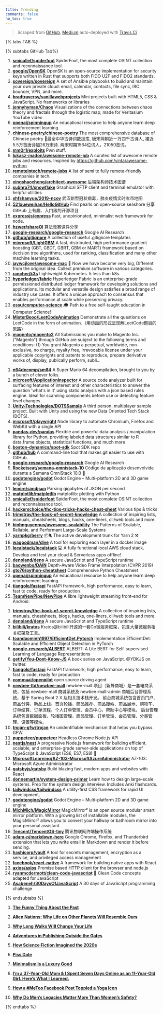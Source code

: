 ```yaml
---
title: Trending
comments: false
no_toc: true
---
```


> Scraped from [GitHub](https://github.com/trending), [Medium](https://medium.com/topic/popular)
auto-deployed with [Travis Ci](https://travis-ci.org/)

{% tabs TAB %}
<!-- tab GitHub -->
{% subtabs GitHub Tab%}
<!-- tab Daily -->
1. [**smicallef/spiderfoot**](https://github.com/smicallef/spiderfoot)
SpiderFoot, the most complete OSINT collection and reconnaissance tool.
2. [**google/OpenSK**](https://github.com/google/OpenSK)
OpenSK is an open-source implementation for security keys written in Rust that supports both FIDO U2F and FIDO2 standards.
3. [**sovereign/sovereign**](https://github.com/sovereign/sovereign)
A set of Ansible playbooks to build and maintain your own private cloud: email, calendar, contacts, file sync, IRC bouncer, VPN, and more.
4. [**bradtraversy/vanillawebprojects**](https://github.com/bradtraversy/vanillawebprojects)
Mini projects built with HTML5, CSS & JavaScript. No frameworks or libraries
5. [**jonnyhyman/Chaos**](https://github.com/jonnyhyman/Chaos)
Visualizations of the connections between chaos theory and fractals through the logistic map; made for Veritasium YouTube video
6. [**openai/spinningup**](https://github.com/openai/spinningup)
An educational resource to help anyone learn deep reinforcement learning.
7. [**chinese-poetry/chinese-poetry**](https://github.com/chinese-poetry/chinese-poetry)
The most comprehensive database of Chinese poetry 🧶最全中华古诗词数据库, 唐宋两朝近一万四千古诗人, 接近5.5万首唐诗加26万宋诗. 两宋时期1564位词人，21050首词。
8. [**mm0r1/exploits**](https://github.com/mm0r1/exploits)
Pwn stuff.
9. [**lukasz-madon/awesome-remote-job**](https://github.com/lukasz-madon/awesome-remote-job)
A curated list of awesome remote jobs and resources. Inspired by https://github.com/vinta/awesome-python
10. [**remoteintech/remote-jobs**](https://github.com/remoteintech/remote-jobs)
A list of semi to fully remote-friendly companies in tech.
11. [**xingshaocheng/architect-awesome**](https://github.com/xingshaocheng/architect-awesome)
后端架构师技术图谱
12. [**subhra74/snowflake**](https://github.com/subhra74/snowflake)
Graphical SFTP client and terminal emulator with helpful utilities
13. [**shfshanyue/2019-ncov**](https://github.com/shfshanyue/2019-ncov)
武汉新型冠状病毒，肺炎疫情实时省市地图
14. [**521xueweihan/HelloGitHub**](https://github.com/521xueweihan/HelloGitHub)
Find pearls on open-source seashore 分享 GitHub 上有趣、入门级的开源项目
15. [**expressjs/express**](https://github.com/expressjs/express)
Fast, unopinionated, minimalist web framework for node.
16. [**hzwer/shareOI**](https://github.com/hzwer/shareOI)
算法竞赛课件分享
17. [**google-research/google-research**](https://github.com/google-research/google-research)
Google AI Research
18. [**github/gitignore**](https://github.com/github/gitignore)
A collection of useful .gitignore templates
19. [**microsoft/LightGBM**](https://github.com/microsoft/LightGBM)
A fast, distributed, high performance gradient boosting (GBT, GBDT, GBRT, GBM or MART) framework based on decision tree algorithms, used for ranking, classification and many other machine learning tasks.
20. [**jaywcjlove/awesome-mac**](https://github.com/jaywcjlove/awesome-mac)
 Now we have become very big, Different from the original idea. Collect premium software in various categories.
21. [**rancher/k3s**](https://github.com/rancher/k3s)
Lightweight Kubernetes. 5 less than k8s.
22. [**hyperledger/fabric**](https://github.com/hyperledger/fabric)
Hyperledger Fabric is an enterprise-grade permissioned distributed ledger framework for developing solutions and applications. Its modular and versatile design satisfies a broad range of industry use cases. It offers a unique approach to consensus that enables performance at scale while preserving privacy.
23. [**ossu/computer-science**](https://github.com/ossu/computer-science)
🎓 Path to a free self-taught education in Computer Science!
24. [**MisterBooo/LeetCodeAnimation**](https://github.com/MisterBooo/LeetCodeAnimation)
Demonstrate all the questions on LeetCode in the form of animation.（用动画的形式呈现解LeetCode题目的思路）
25. [**magento/magento2**](https://github.com/magento/magento2)
All Submissions you make to Magento Inc. ("Magento") through GitHub are subject to the following terms and conditions: (1) You grant Magento a perpetual, worldwide, non-exclusive, no charge, royalty free, irrevocable license under your applicable copyrights and patents to reproduce, prepare derivative works of, display, publically perform, subli…
<!-- endtab -->
<!-- tab Weekly -->
1. [**n64decomp/sm64**](https://github.com/n64decomp/sm64)
A Super Mario 64 decompilation, brought to you by a bunch of clever folks.
2. [**microsoft/ApplicationInspector**](https://github.com/microsoft/ApplicationInspector)
A source code analyzer built for surfacing features of interest and other characteristics to answer the question 'what's in it' using static analysis with a json based rules engine. Ideal for scanning components before use or detecting feature level changes.
3. [**Unity-Technologies/DOTSSample**](https://github.com/Unity-Technologies/DOTSSample)
A third person, multiplayer sample project. Built with Unity and using the new Data Oriented Tech Stack (DOTS).
4. [**microsoft/playwright**](https://github.com/microsoft/playwright)
Node library to automate Chromium, Firefox and WebKit with a single API
5. [**pandas-dev/pandas**](https://github.com/pandas-dev/pandas)
Flexible and powerful data analysis / manipulation library for Python, providing labeled data structures similar to R data.frame objects, statistical functions, and much more
6. [**boston-dynamics/spot-sdk**](https://github.com/boston-dynamics/spot-sdk)
Spot SDK repo
7. [**github/hub**](https://github.com/github/hub)
A command-line tool that makes git easier to use with GitHub.
8. [**google-research/google-research**](https://github.com/google-research/google-research)
Google AI Research
9. [**Rocketseat/semana-omnistack-10**](https://github.com/Rocketseat/semana-omnistack-10)
Código da aplicação desenvolvida durante a Semana OmniStack 10.0 🚀
10. [**godotengine/godot**](https://github.com/godotengine/godot)
Godot Engine – Multi-platform 2D and 3D game engine
11. [**lemire/simdjson**](https://github.com/lemire/simdjson)
Parsing gigabytes of JSON per second
12. [**matplotlib/matplotlib**](https://github.com/matplotlib/matplotlib)
matplotlib: plotting with Python
13. [**smicallef/spiderfoot**](https://github.com/smicallef/spiderfoot)
SpiderFoot, the most complete OSINT collection and reconnaissance tool.
14. [**hackerschoice/thc-tips-tricks-hacks-cheat-sheet**](https://github.com/hackerschoice/thc-tips-tricks-hacks-cheat-sheet)
Various tips & tricks
15. [**trimstray/the-book-of-secret-knowledge**](https://github.com/trimstray/the-book-of-secret-knowledge)
A collection of inspiring lists, manuals, cheatsheets, blogs, hacks, one-liners, cli/web tools and more.
16. [**binhnguyennus/awesome-scalability**](https://github.com/binhnguyennus/awesome-scalability)
The Patterns of Scalable, Reliable, and Performant Large-Scale Systems
17. [**yarnpkg/berry**](https://github.com/yarnpkg/berry)
📦🐈 The active development trunk for Yarn 2 ⚒
18. [**wagoodman/dive**](https://github.com/wagoodman/dive)
A tool for exploring each layer in a docker image
19. [**localstack/localstack**](https://github.com/localstack/localstack)
💻 A fully functional local AWS cloud stack. Develop and test your cloud & Serverless apps offline!
20. [**denoland/deno**](https://github.com/denoland/deno)
A secure JavaScript and TypeScript runtime
21. [**baowenbo/DAIN**](https://github.com/baowenbo/DAIN)
Depth-Aware Video Frame Interpolation (CVPR 2019)
22. [**gto76/python-cheatsheet**](https://github.com/gto76/python-cheatsheet)
Comprehensive Python Cheatsheet
23. [**openai/spinningup**](https://github.com/openai/spinningup)
An educational resource to help anyone learn deep reinforcement learning.
24. [**tiangolo/fastapi**](https://github.com/tiangolo/fastapi)
FastAPI framework, high performance, easy to learn, fast to code, ready for production
25. [**TeamNewPipe/NewPipe**](https://github.com/TeamNewPipe/NewPipe)
A libre lightweight streaming front-end for Android.
<!-- endtab -->
<!-- tab Monthly -->
1. [**trimstray/the-book-of-secret-knowledge**](https://github.com/trimstray/the-book-of-secret-knowledge)
A collection of inspiring lists, manuals, cheatsheets, blogs, hacks, one-liners, cli/web tools and more.
2. [**denoland/deno**](https://github.com/denoland/deno)
A secure JavaScript and TypeScript runtime
3. [**bilibili/kratos**](https://github.com/bilibili/kratos)
Kratos是bilibili开源的一套Go微服务框架，包含大量微服务相关框架及工具。
4. [**toandaominh1997/EfficientDet.Pytorch**](https://github.com/toandaominh1997/EfficientDet.Pytorch)
Implementation EfficientDet: Scalable and Efficient Object Detection in PyTorch
5. [**google-research/ALBERT**](https://github.com/google-research/ALBERT)
ALBERT: A Lite BERT for Self-supervised Learning of Language Representations
6. [**getify/You-Dont-Know-JS**](https://github.com/getify/You-Dont-Know-JS)
A book series on JavaScript. @YDKJS on twitter.
7. [**tiangolo/fastapi**](https://github.com/tiangolo/fastapi)
FastAPI framework, high performance, easy to learn, fast to code, ready for production
8. [**commaai/openpilot**](https://github.com/commaai/openpilot)
open source driving agent
9. [**newbee-ltd/newbee-mall**](https://github.com/newbee-ltd/newbee-mall)
newbee-mall 项目（新蜂商城）是一套电商系统，包括 newbee-mall 商城系统及 newbee-mall-admin 商城后台管理系统，基于 Spring Boot 2.X 及相关技术栈开发。 前台商城系统包含首页门户、商品分类、新品上线、首页轮播、商品推荐、商品搜索、商品展示、购物车、订单结算、订单流程、个人订单管理、会员中心、帮助中心等模块。 后台管理系统包含数据面板、轮播图管理、商品管理、订单管理、会员管理、分类管理、设置等模块。
10. [**trojan-gfw/trojan**](https://github.com/trojan-gfw/trojan)
An unidentifiable mechanism that helps you bypass GFW.
11. [**puppeteer/puppeteer**](https://github.com/puppeteer/puppeteer)
Headless Chrome Node.js API
12. [**nestjs/nest**](https://github.com/nestjs/nest)
A progressive Node.js framework for building efficient, scalable, and enterprise-grade server-side applications on top of TypeScript & JavaScript (ES6, ES7, ES8) 🚀
13. [**MicrosoftLearning/AZ-103-MicrosoftAzureAdministrator**](https://github.com/MicrosoftLearning/AZ-103-MicrosoftAzureAdministrator)
AZ-103: Microsoft Azure Administrator
14. [**gatsbyjs/gatsby**](https://github.com/gatsbyjs/gatsby)
Build blazing fast, modern apps and websites with React
15. [**donnemartin/system-design-primer**](https://github.com/donnemartin/system-design-primer)
Learn how to design large-scale systems. Prep for the system design interview. Includes Anki flashcards.
16. [**tailwindcss/tailwindcss**](https://github.com/tailwindcss/tailwindcss)
A utility-first CSS framework for rapid UI development.
17. [**godotengine/godot**](https://github.com/godotengine/godot)
Godot Engine – Multi-platform 2D and 3D game engine
18. [**MichMich/MagicMirror**](https://github.com/MichMich/MagicMirror)
MagicMirror² is an open source modular smart mirror platform. With a growing list of installable modules, the MagicMirror² allows you to convert your hallway or bathroom mirror into your personal assistant.
19. [**Tencent/TencentOS-tiny**](https://github.com/Tencent/TencentOS-tiny)
腾讯物联网终端操作系统
20. [**adam-p/markdown-here**](https://github.com/adam-p/markdown-here)
Google Chrome, Firefox, and Thunderbird extension that lets you write email in Markdown and render it before sending.
21. [**hashicorp/vault**](https://github.com/hashicorp/vault)
A tool for secrets management, encryption as a service, and privileged access management
22. [**facebook/react-native**](https://github.com/facebook/react-native)
A framework for building native apps with React.
23. [**axios/axios**](https://github.com/axios/axios)
Promise based HTTP client for the browser and node.js
24. [**ryanmcdermott/clean-code-javascript**](https://github.com/ryanmcdermott/clean-code-javascript)
🛁 Clean Code concepts adapted for JavaScript
25. [**Asabeneh/30DaysOfJavaScript**](https://github.com/Asabeneh/30DaysOfJavaScript)
A 30 days of JavaScript programming challenge
<!-- endtab -->
{% endsubtabs %}
<!-- endtab --><!-- tab Medium -->
1. [**The Funny Thing About the Past**](https://humanparts.medium.com/the-funny-thing-about-the-past-f461377c417e?source=topic_page---------------------------20)

2. [**Alien Nations: Why Life on Other Planets Will Resemble Ours**](https://onezero.medium.com/alien-nations-why-life-on-other-planets-will-resemble-ours-15fb4ede6fe7?source=topic_page---------0------------------1)

3. [**Why Long Walks Will Change Your Life**](https://humanparts.medium.com/walking-is-medicine-why-long-walks-will-change-your-life-59297e955a49?source=topic_page---------1------------------1)

4. [**Adventures in Publishing Outside the Gates**](https://gay.medium.com/adventures-in-publishing-outside-the-gates-a06f089c372e?source=topic_page---------2------------------1)

5. [**How Science Fiction Imagined the 2020s**](https://onezero.medium.com/how-science-fiction-imagined-the-2020s-f8e98a5bc729?source=topic_page---------4------------------1)

6. [**Piss Date**](https://humanparts.medium.com/piss-date-c847d5627cbd?source=topic_page---------5------------------1)

7. [**Minimalism Is a Luxury Good**](https://forge.medium.com/minimalism-is-a-luxury-good-4488693708e5?source=topic_page---------6------------------1)

8. [**I’m a 37-Year-Old Mom & I Spent Seven Days Online as an 11-Year-Old Girl. Here’s What I Learned.**](https://medium.com/@sloane_ryan/im-a-37-year-old-mom-i-spent-seven-days-online-as-an-11-year-old-girl-here-s-what-i-learned-9825e81c8e7d?source=topic_page---------7------------------1)

9. [**How a #MeToo Facebook Post Toppled a Yoga Icon**](https://gen.medium.com/how-a-metoo-facebook-post-toppled-a-yoga-icon-c25577185e40?source=topic_page---------8------------------1)

10. [**Why Do Men’s Legacies Matter More Than Women’s Safety?**](https://gen.medium.com/why-do-mens-legacies-matter-more-than-women-s-safety-b832c43735e9?source=topic_page---------9------------------1)

<!-- endtab -->
{% endtabs %}
